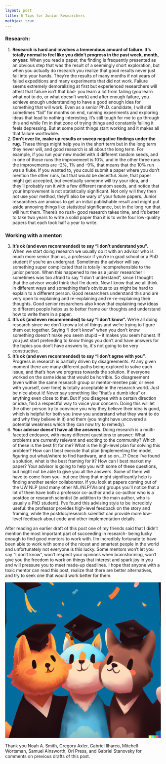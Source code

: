 ```yaml
---
layout: post
title: 6 Tips for Junior Researchers
mathjax: true
---
```

### Research:
1. **Research is hard and involves a tremendous amount of failure. It’s totally normal to feel like you didn’t progress in the past week, month, or year.** When you read a paper, the finding is frequently presented as an obvious step that was the result of a seemingly short exploration, but when you actually do research you realize that good results never just fall into your hands. They’re the results of many months if not years of failed expeditions and many experiments that did not work. Failure seems extremely demoralizing at first but experienced researchers will attest that failure isn’t that bad- you learn a lot from failing (you learn what not to do, or what doesn’t work) and after enough failure, you achieve enough understanding to have a good enough idea for something that will work. 
Even as a senior Ph.D. candidate, I will still sometimes “fail” for months on end, running experiments and exploring ideas that lead to nothing interesting. It’s still tough for me to go through this and while I’m in that zone of trying things and constantly failing it feels depressing. But at some point things start working and it makes all that failure worthwhile. 
2. **Don’t ever lie, make up results or sweep negative findings under the rug.** These things might help you in the short term but in the long term they never will, and good research is all about the long term. For example, if you run your new model with 4 different random seeds, and in one of those runs the improvement is 10%, and in the other three runs the improvements are -2%, 1% and -9%, that means that the 10% run was a fluke. If you wanted to, you could submit a paper where you don’t mention the other runs, but that would be deceitful. Sure, that paper might get accepted, but eventually someone will try your idea, and they’ll probably run it with a few different random seeds, and notice that your improvement is not statistically significant. Not only will they then not use your method, they’ll also be wary of your future papers. Junior researchers are anxious to get an initial publishable result and might put aside annoying things like statistical significance, but in the long run that will hurt them. There’s no rush- good research takes time, and it’s better to take two years to write a solid paper than it is to write four low-quality papers that each took half a year to write. 

### Working with a mentor:
3. **It’s ok (and even recommended) to say “I don’t understand you”.** When we start doing research we usually do it with an advisor who is much more senior than us, a professor if you’re in grad school or a PhD student if you’re an undergrad. Sometimes the advisor will say something super complicated that is totally incomprehensible to the junior person. When this happened to me as a junior researcher I sometimes was too afraid to say “I don’t understand”, since I thought that the advisor would think that I’m dumb. Now I know that we all think in different ways and something that’s obvious to us might be hard to explain to a different person. Good researchers understand this and are very open to explaining and re-explaining and re-re-explaining their thoughts. Good senior researchers also know that explaining new ideas to different people helps us to better frame our thoughts and understand how to write them in a paper.
4. **It’s ok (and even recommended) to say “I don’t know”.** We’re all doing research since we don’t know a lot of things and we’re trying to figure them out together. Saying “I don’t know” when you don’t know something doesn’t make you seem stupid – it makes you seem honest. If you just start pretending to know things you don’t and have answers for the topics you don’t have answers to, it's not going to be very constructive. 
5. **It’s ok (and even recommended) to say “I don’t agree with you”.** Progress in research is partially driven by disagreements. At any given moment there are many different paths being explored to solve each issue, and that’s how we progress towards the solution. If everyone worked on the same ideas that would be horrible. So disagreement (even within the same research group or mentor-mentee pair, or even with yourself, over time) is totally acceptable in the research world. Just be nice about it! Never say something like “that’s a dumb idea” or anything even close to that. But if you disagree with a certain direction or idea, find a respectful way to voice your concern. Doing this will let the other person try to convince you why they believe their idea is good, which is helpful for both you (now you understand what they want to do and why they believe in it) and them (you might have uncovered a potential weakness which they can now try to remedy). 
6. **Your advisor doesn’t have all the answers.** Doing research is a multi-faceted endeavor, with many different questions to answer: What problems are currently relevant and exciting to the community? Which of these is the best fit for me? What is the high-level plan for solving this problem? How can I best execute that plan (implementing the model, figuring out what/where to find hardware, and so on…)? Once I’ve found a solution, what is the best framing for it? How can I best market my paper? Your advisor is going to help you with some of these questions, but might not be able to give you all the answers. Some of them will have to come from you- but one thing that might significantly help is finding another senior collaborator. If you look at papers coming out of the UW NLP (and many other ML/NLP/Vision) groups you’ll notice that a lot of them have both a professor co-author and a co-author who is a postdoc or research scientist (in addition to the main author, who is usually a PhD student). I’ve found this advising style to be incredibly useful: the professor provides high-level feedback on the story and framing, while the postdoc/research scientist can provide more low-level feedback about code and other implementation details. 

After reading an earlier draft of this post one of my friends said that I didn’t mention the most important part of succeeding in research- being lucky enough to find good mentors to work with. I’m incredibly fortunate to have been able to work with some of the nicest and smartest people in the world and unfortunately not everyone is this lucky. Some mentors won’t let you say “I don’t know”, won’t respect your opinions when brainstorming, won’t give you the freedom to work on things that interest and spark joy in you and will pressure you to meet made-up deadlines.  I hope that anyone with a toxic mentor can read this post, realize that there are better alternatives, and try to seek one that would work better for them. 

<div class="imgcap">
<img src="/images/catgradstudents.png">
</div> 

Thank you Noah A. Smith, Gregory Axler, Gabriel Ilharco, Mitchell Wortsman, Samuel Ainsworth, Ori Press, and Gabriel Stanovsky for comments on previous drafts of this post. 

